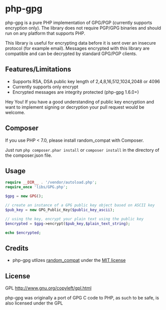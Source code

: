 php-gpg
=======

php-gpg is a pure PHP implementation of GPG/PGP (currently supports encryption only).  The library does not require PGP/GPG binaries and should run on any platform that supports PHP.

This library is useful for encrypting data before it is sent over an insecure protocol (for example email).  Messages encrypted with this library are compatible and can be decrypted by standard GPG/PGP clients.

Features/Limitations
--------------------

 * Supports RSA, DSA public key length of 2,4,8,16,512,1024,2048 or 4096
 * Currently supports only encrypt
 * Encrypted messages are integrity protected (php-gpg 1.6.0+)

Hey You!  If you have a good understanding of public key encryption and want to implement signing or decryption your pull request would be welcome.

Composer
-----
If you use PHP < 7.0, please install random_compat with Composer.

Just run `php composer.phar install` or `composer install` in the directory of the composer.json file.
 
Usage
-----

```php
require __DIR__ . '/vendor/autoload.php';
require_once 'libs/GPG.php';

$gpg = new GPG();

// create an instance of a GPG public key object based on ASCII key
$pub_key = new GPG_Public_Key($public_key_ascii);

// using the key, encrypt your plain text using the public key
$encrypted = $gpg->encrypt($pub_key,$plain_text_string);

echo $encrypted;

```

Credits
-------

* php-gpg utlizes [random_compat](https://github.com/paragonie/random_compat) under the [MIT license](https://opensource.org/licenses/MIT)

License
-------

GPL http://www.gnu.org/copyleft/gpl.html

php-gpg was originally a port of GPG C code to PHP, as such to be safe, is also licensed under the GPL
